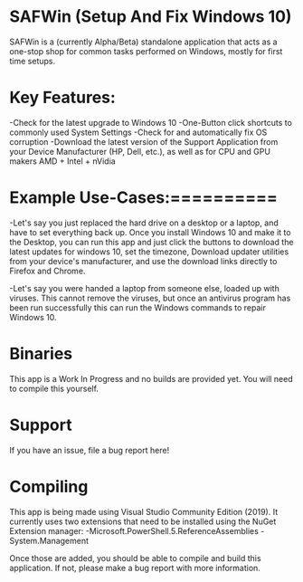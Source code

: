 # SAFWin (Setup And Fix Windows 10)
SAFWin is a (currently Alpha/Beta) standalone application that acts as a one-stop shop for common tasks performed on Windows, mostly for first time setups. 

# Key Features:
-Check for the latest upgrade to Windows 10
-One-Button click shortcuts to commonly used System Settings
-Check for and automatically fix OS corruption
-Download the latest version of the Support Application from your Device Manufacturer (HP, Dell, etc.), as well as for CPU and GPU makers AMD + Intel + nVidia

# Example Use-Cases:==========
-Let's say you just replaced the hard drive on a desktop or a laptop, and have to set everything back up. Once you install Windows 10 and make it to the Desktop, you can run this app and just click the buttons to download the latest updates for windows 10, set the timezone, Download updater utilities from your device's manufacturer, and use the download links directly to Firefox and Chrome.

-Let's say you were handed a laptop from someone else, loaded up with viruses. This cannot remove the viruses, but once an antivirus program has been run successfully this can run the Windows commands to repair Windows 10. 

# Binaries 
This app is a Work In Progress and no builds are provided yet. You will need to compile this yourself. 

# Support
If you have an issue, file a bug report here! 

# Compiling
This app is being made using Visual Studio Community Edition (2019). It currently uses two extensions that need to be installed using the NuGet Extension manager:
-Microsoft.PowerShell.5.ReferenceAssemblies
-System.Management

Once those are added, you should be able to compile and build this application. If not, please make a bug report with more information.
